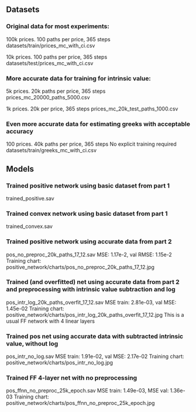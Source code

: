 ## Datasets
### Original data for most experiments:
100k prices. 100 paths per price, 365 steps
datasets/train/prices_mc_with_ci.csv

10k prices. 100 paths per price, 365 steps
datasets/test/prices_mc_with_ci.csv

### More accurate data for training for intrinsic value:
5k prices. 20k paths per price, 365 steps
prices_mc_20000_paths_5000.csv

1k prices. 20k per price, 365 steps
prices_mc_20k_test_paths_1000.csv

### Even more accurate data for estimating greeks with acceptable accuracy
100 prices. 40k paths per price, 365 steps
No explicit training required
datasets/train/greeks_mc_with_ci.csv


## Models
### Trained positive network using basic dataset from part 1
trained_positive.sav

### Trained convex network using basic dataset from part 1
trained_convex.sav

### Trained positive network using accurate data from part 2
pos_no_preproc_20k_paths_17_12.sav
MSE: 1.17e-2, val RMSE: 1.15e-2
Training chart: positive_network/charts/pos_no_preproc_20k_paths_17_12.jpg

### Trained (and overfitted) net using accurate data from part 2 and preprocessing with intrinsic value subtraction and log
pos_intr_log_20k_paths_overfit_17_12.sav
MSE train: 2.81e-03, val MSE: 1.45e-02
Training chart: positive_network/charts/pos_intr_log_20k_paths_overfit_17_12.jpg
This is a usual FF network with 4 linear layers

### Trained pos net using accurate data with subtracted intrinsic value, without log
pos_intr_no_log.sav
MSE train: 1.91e-02, val MSE: 2.17e-02
Training chart: positive_network/charts/pos_intr_no_log.jpg

### Trained FF 4-layer net with no preprocessing 
pos_ffnn_no_preproc_25k_epoch.sav
MSE train: 1.49e-03, MSE val: 1.36e-03
Training chart: positive_network/charts/pos_ffnn_no_preproc_25k_epoch.jpg
